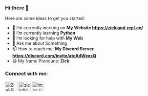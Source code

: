 ### Hi there 👋

<!-- **ZiekPlayz2023/ZiekPlayz2023** is a ✨ _special_ ✨ repository because its `README.md` (this file) appears on your GitHub profile. -->

Here are some ideas to get you started:

- 🔭 I’m currently working on **My Website https://ziekland.repl.co/**
- 🌱 I’m currently learning **Python**
- 🤔 I’m looking for help with **My Web**
- 💬 Ask me about Something
- 📫 How to reach me: **My Discord Server https://discord.com/invite/atcAdWeezQ**
- 😄 My Name Pronouns: **Zick**

<h3 align="left">Connect with me:</h3>
<p align="left">
<a href="https://twitter.com/ZiekPlayz2023" target="blank"><img align="center" src="https://raw.githubusercontent.com/rahuldkjain/github-profile-readme-generator/master/src/images/icons/Social/twitter.svg" alt="ZiekPlayz2023" height="30" width="40" /></a>
<a href="https://instagram.com/ziekdjd" target="blank"><img align="center" src="https://raw.githubusercontent.com/rahuldkjain/github-profile-readme-generator/master/src/images/icons/Social/instagram.svg" alt="ziekdjd" height="30" width="40" /></a>
<a href="https://discord.com/invite/atcAdWeezQ" target="blank"><img align="center" src="https://raw.githubusercontent.com/rahuldkjain/github-profile-readme-generator/master/src/images/icons/Social/discord.svg" alt="https://discord.com/invite/atcAdWeezQ" height="30" width="40" /></a>
</p>
